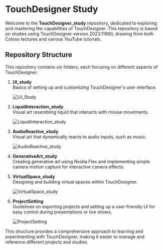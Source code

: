 # TouchDesigner Study

Welcome to the **TouchDesigner_study** repository, dedicated to exploring and mastering the capabilities of TouchDesigner. This repository is based on studies using TouchDesigner version 2023.11880, drawing from both Coloso lectures and various YouTube tutorials.

## Repository Structure

This repository contains six folders, each focusing on different aspects of TouchDesigner:

1. **UI_study**  
   Basics of setting up and customizing TouchDesigner's user interface.
   
   ![UI_Study](https://github.com/user-attachments/assets/934d5297-3823-4ce3-a932-69bb97cd3f34)

2. **LiquidInteraction_study**  
   Visual art resembling liquid that interacts with mouse movements.

   ![LiquidInteraction_study](https://github.com/user-attachments/assets/71f7aed5-9721-4823-adb7-b071d0570032)

3. **AudioReactive_study**  
   Visual art that dynamically reacts to audio inputs, such as music.

   ![AudioReactive_study](https://github.com/user-attachments/assets/94c2756e-ab11-4899-9975-c3afa10ce9a6)

5. **GenerativeArt_study**  
   Creating generative art using Nvidia Flex and implementing simple camera motion capture for interactive camera effects.

6. **VirtualSpace_study**  
   Designing and building virtual spaces within TouchDesigner.

   ![VirtualSpace_study](https://github.com/user-attachments/assets/9c4faa58-e61e-464b-bbd7-0e23de87d132)

8. **ProjectSetting**  
   Guidelines on exporting projects and setting up a user-friendly UI for easy control during presentations or live shows.

   ![ProjectSetting](https://github.com/user-attachments/assets/54fd7568-9c9d-44d6-b001-e9ea7427f685)

This structure provides a comprehensive approach to learning and experimenting with TouchDesigner, making it easier to manage and reference different projects and studies.
